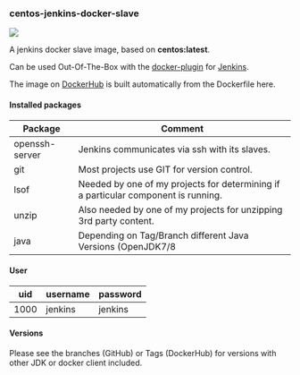 ### centos-jenkins-docker-slave

[![](https://images.microbadger.com/badges/image/stefanlehmann/centos-jenkins-docker-slave.svg)](https://microbadger.com/#/images/stefanlehmann/centos-jenkins-docker-slave "Get your own image badge on microbadger.com")

A jenkins docker slave image, based on **centos:latest**.

Can be used Out-Of-The-Box with the [docker-plugin](https://wiki.jenkins-ci.org/display/JENKINS/Docker+Plugin "docker-plugin") for [Jenkins](https://jenkins-ci.org/ "Jenkins CI Server").

The image on [DockerHub](https://hub.docker.com/r/stefanlehmann/centos-jenkins-docker-slave/ "DockerHub") is built automatically from the Dockerfile here.

#### Installed packages

| Package                     | Comment                                                                          |
|-----------------------------|----------------------------------------------------------------------------------|
| openssh-server              | Jenkins communicates via ssh with its slaves.                                    |
| git                         | Most projects use GIT for version control.                                       |
| lsof                        | Needed by one of my projects for determining if a particular component is running. |
| unzip                       | Also needed by one of my projects for unzipping 3rd party content.               |
| java                        | Depending on Tag/Branch different Java Versions (OpenJDK7/8 || OracleJDK7/8)     |

#### User

| uid  | username | password |
|------|----------|----------|
| 1000 | jenkins  | jenkins  |

#### Versions

Please see the branches (GitHub) or Tags (DockerHub) for versions with other JDK or docker client included.

